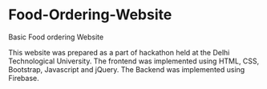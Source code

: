 # Food-Ordering-Website
Basic Food ordering Website 

This website was prepared as a part of hackathon held at the Delhi Technological University. The frontend was implemented using HTML, CSS, Bootstrap, Javascript and jQuery. The Backend was implemented using Firebase.
